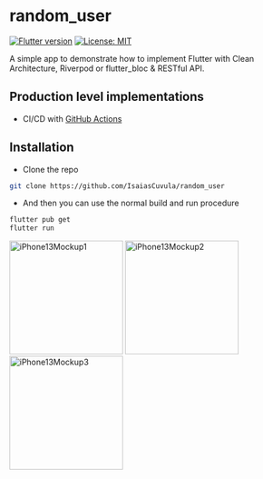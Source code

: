 # random_user
[![Flutter version](https://img.shields.io/badge/flutter-stable-blue?logo=flutter)](https://flutter.dev/docs/development/tools/sdk/releases)
[![License: MIT](https://img.shields.io/badge/license-MIT-purple.svg)](https://opensource.org/licenses/MIT)

A simple app to demonstrate how to implement Flutter with Clean Architecture, Riverpod or flutter_bloc & RESTful API.


## Production level implementations

- CI/CD with [GitHub Actions](https://github.com/features/actions)

## Installation
- Clone the repo
```sh
git clone https://github.com/IsaiasCuvula/random_user
```

- And then you can use the normal build and run procedure 
```sh
flutter pub get
flutter run
```

<p align="left">
  <img width="200" alt="iPhone13Mockup1" src="https://github.com/IsaiasCuvula/Flutter-Developer-Portfolio/assets/68303716/2c6a31c3-7a24-415c-b90d-e38876ca3698" />
  <img width="200" alt="iPhone13Mockup2" src="https://github.com/IsaiasCuvula/Flutter-Developer-Portfolio/assets/68303716/2e161085-f39a-4394-b500-a244cb7ffe13" />
  <img width="200" alt="iPhone13Mockup3" src="https://github.com/IsaiasCuvula/Flutter-Developer-Portfolio/assets/68303716/d7288e56-0e73-4c67-bce1-a95bb9749802" />
</p>

